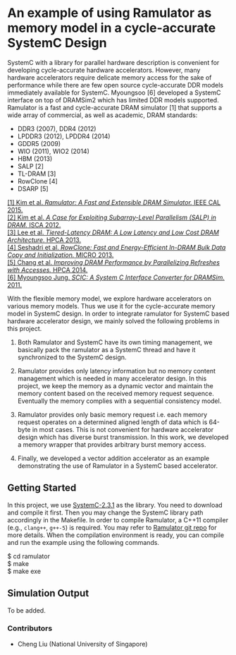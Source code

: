# An example of using Ramulator as memory model in a cycle-accurate SystemC Design
SystemC with a library for parallel hardware description is convenient 
for developing cycle-accurate hardware accelerators. However, many 
hardware accelerators require delicate memory access for the sake of 
performance while there are few open source cycle-accurate DDR models immediately 
available for SystemC. Myoungsoo \[6\] developed a SystemC interface on top of DRAMSim2 
which has limited DDR models supported. Ramulator is a fast and cycle-accurate 
DRAM simulator \[1\] that supports a wide array of commercial, as well as 
academic, DRAM standards:

- DDR3 (2007), DDR4 (2012)
- LPDDR3 (2012), LPDDR4 (2014)
- GDDR5 (2009)
- WIO (2011), WIO2 (2014)
- HBM (2013)
- SALP \[2\]
- TL-DRAM \[3\]
- RowClone \[4\]
- DSARP \[5\]

[\[1\] Kim et al. *Ramulator: A Fast and Extensible DRAM Simulator.* IEEE CAL
2015.](https://users.ece.cmu.edu/~omutlu/pub/ramulator_dram_simulator-ieee-cal15.pdf)  
[\[2\] Kim et al. *A Case for Exploiting Subarray-Level Parallelism (SALP) in
DRAM.* ISCA 2012.](https://users.ece.cmu.edu/~omutlu/pub/salp-dram_isca12.pdf)  
[\[3\] Lee et al. *Tiered-Latency DRAM: A Low Latency and Low Cost DRAM
Architecture.* HPCA 2013.](https://users.ece.cmu.edu/~omutlu/pub/tldram_hpca13.pdf)  
[\[4\] Seshadri et al. *RowClone: Fast and Energy-Efficient In-DRAM Bulk Data
Copy and Initialization.* MICRO
2013.](https://users.ece.cmu.edu/~omutlu/pub/rowclone_micro13.pdf)  
[\[5\] Chang et al. *Improving DRAM Performance by Parallelizing Refreshes with
Accesses.* HPCA 2014.](https://users.ece.cmu.edu/~omutlu/pub/dram-access-refresh-parallelization_hpca14.pdf)  
[\[6\] Myoungsoo Jung. *SCIC: A System C Interface Converter for DRAMSim.* 2011.](https://github.com/LBNL-CODEX/DRAMSim_SystemC)

With the flexible memory model, we explore hardware accelerators on various memory models. 
Thus we use it for the cycle-accurate memory model in SystemC design. 
In order to integrate ramulator for SystemC based hardware accelerator design, 
we mainly solved the following problems in this project.

1) Both Ramulator and SystemC have its own timing management, we basically pack the ramulator 
as a SystemC thread and have it synchronized to the SystemC design. 

2) Ramulator provides only latency information but no memory content management 
which is needed in many accelerator design. In this project, we keep the memory as 
a dynamic vector and maintain the memory content based on the received memory 
request sequence. Eventually the memory complies with a sequential consistency model.

3) Ramulator provides only basic memory request i.e. each memory request operates on 
a determined aligned length of data which is 64-byte in most cases. This is 
not convenient for hardware accelerator design which has diverse burst transmission. 
In this work, we developed a memory wrapper that provides arbitrary burst memory access.

4) Finally, we developed a vector addition accelerator as an example demonstrating the 
use of Ramulator in a SystemC based accelerator.

## Getting Started
In this project, we use [SystemC-2.3.1](http://accellera.org/downloads/standards/systemc) 
as the library. You need to download and compile it first. Then 
you may change the SystemC library path accordingly in the Makefile. 
In order to compile Ramulator, a C++11 compiler (e.g., `clang++`, `g++-5`) is required. 
You may refer to [Ramulator git repo](https://github.com/CMU-SAFARI/ramulator) 
for more details. When the compilation environment is ready, you can compile 
and run the example using the following commands.   

$ cd ramulator  
$ make   
$ make exe   
       
## Simulation Output
To be added.

### Contributors
- Cheng Liu (National University of Singapore) 

